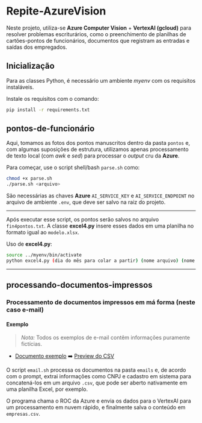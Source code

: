 # Repite-AzureVision

Neste projeto, utiliza-se **Azure Computer Vision** + **VertexAI (gcloud)** para resolver problemas escriturários, como o preenchimento de planilhas de cartões-pontos de funcionários, documentos que registram as entradas e saídas dos empregados.

## **Inicialização**
Para as classes Python, é necessário um ambiente _myenv_ com os requisitos instaláveis. 

Instale os requisitos com o comando:

```bash
pip install -r requirements.txt
```

## **pontos-de-funcionário**
Aqui, tomamos as fotos dos pontos manuscritos dentro da pasta `pontos` e, com algumas suposições de estrutura, utilizamos apenas processamento de texto local (com _awk_ e _sed_) para processar o _output_ cru da **Azure**.

Para começar, use o script shell/bash `parse.sh` como:

```bash
chmod +x parse.sh
./parse.sh <arquivo>
```

São necessárias as chaves **Azure** `AI_SERVICE_KEY` e `AI_SERVICE_ENDPOINT` no arquivo de ambiente `.env`, que deve ser salvo na raiz do projeto.

------

Após executar esse script, os pontos serão salvos no arquivo `fin4pontos.txt`. A classe **excel4.py** insere esses dados em uma planilha no formato igual ao `modelo.xlsx`.

Uso de **excel4.py**:

```bash
source ../myenv/bin/activate
python excel4.py (dia do mês para colar a partir) (nome arquivo) (nome da folha MODELO) (nome funcionário)
```

-----
## **processando-documentos-impressos**

### Processamento de documentos impressos em má forma (neste caso e-mail)

#### Exemplo
> _Nota:_ Todos os exemplos de e-mail contêm informações puramente fictícias.

- [Documento exemplo](./processando-documentos-impressos/emails/julianaalmeida.jpeg) ➡️ [Preview do CSV](./processando-documentos-impressos/empresas.csv)


O script `email.sh` processa os documentos na pasta `emails` e, de acordo com o prompt, extrai informações como CNPJ e cadastro em sistema para concatená-los em um arquivo `.csv`, que pode ser aberto nativamente em uma planilha Excel, por exemplo.

O programa chama o ROC da Azure e envia os dados para o VertexAI para um processamento em nuvem rápido, e finalmente salva o conteúdo em `empresas.csv`.
